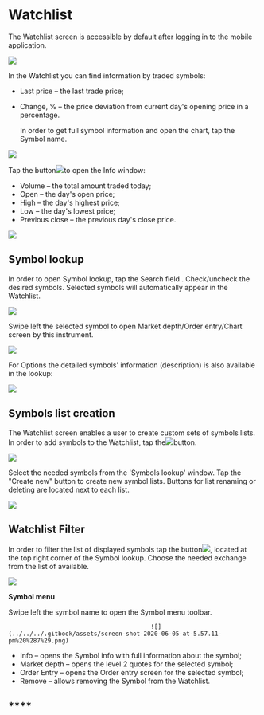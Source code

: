 # Watchlist

The Watchlist screen is accessible by default after logging in to the mobile application.

![](../../../.gitbook/assets/1%20%28134%29%20%282%29.png)

In the Watchlist you can find information by traded symbols:

* Last price – the last trade price;
* Change, % – the price deviation from current day's opening price in a percentage.

  In order to get full symbol information and open the chart, tap the Symbol name.

![](../../../.gitbook/assets/2%20%2887%29.png)

Tap the button![](../../../.gitbook/assets/arrow-right%20%282%29.jpg)to open the Info window:

* Volume – the total amount traded today;
* Open – the day's open price;
* High – the day's highest price;
* Low – the day's lowest price;
* Previous close – the previous day's close price.

![](../../../.gitbook/assets/3%20%2872%29.png)

## **Symbol lookup**

In order to open Symbol lookup, tap the Search field . Check/uncheck the desired symbols. Selected symbols will automatically appear in the Watchlist.

![](../../../.gitbook/assets/2%20%28114%29.png)

Swipe left the selected symbol to open Market depth/Order entry/Chart screen by this instrument.

![](../../../.gitbook/assets/3%20%2893%29.png)

For Options the detailed symbols' information \(description\) is also available in the lookup:

![](../../../.gitbook/assets/6%20%281%29.jpg)

## **Symbols list creation**

The Watchlist screen enables a user to create custom sets of symbols lists. In order to add symbols to the Watchlist, tap the![](../../../.gitbook/assets/1-1-.png)button.

![](../../../.gitbook/assets/1%20%28139%29.png)

Select the needed symbols from the 'Symbols lookup' window. Tap the "Create new" button to create new symbol lists. Buttons for list renaming or deleting are located next to each list.

![](../../../.gitbook/assets/2%20%28119%29.png)

## **Watchlist Filter**

In order to filter the list of displayed symbols tap the button![](../../../.gitbook/assets/4-%20%283%29%20%283%29.png), located at the top right corner of the Symbol lookup. Choose the needed exchange from the list of available.

![](../../../.gitbook/assets/7%20%2831%29.png)

**Symbol menu**

Swipe left the symbol name to open the Symbol menu toolbar.

```text
                                        ![](../../../.gitbook/assets/screen-shot-2020-06-05-at-5.57.11-pm%20%287%29.png)                                                                                                                                                                                                            
```

* Info – opens the Symbol info with full information about the symbol;
* Market depth – opens the level 2 quotes for the selected symbol;
* Order Entry – opens the Order entry screen for the selected symbol;
* Remove – allows removing the Symbol from the Watchlist.

## \*\*\*\*


